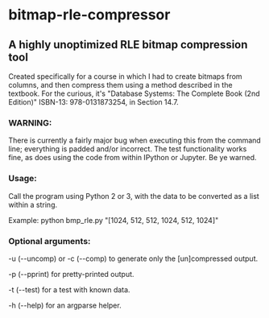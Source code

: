 # bitmap-rle-compressor

## A highly unoptimized RLE bitmap compression tool

Created specifically for a course in which I had to create bitmaps from columns, and then compress them using a method described in the textbook. For the curious, it's "Database Systems: The Complete Book (2nd Edition)" ISBN-13: 978-0131873254, in Section 14.7.

### WARNING:
There is currently a fairly major bug when executing this from the command line; everything is padded and/or incorrect. The test functionality works fine, as does using the code from within IPython or Jupyter. Be ye warned.


### Usage: 
Call the program using Python 2 or 3, with the data to be converted as a list within a string.

Example: python bmp_rle.py "[1024, 512, 512, 1024, 512, 1024]"

### Optional arguments:
-u (--uncomp) or -c (--comp) to generate only the [un]compressed output.

-p (--pprint) for pretty-printed output.

-t (--test) for a test with known data.

-h (--help) for an argparse helper.